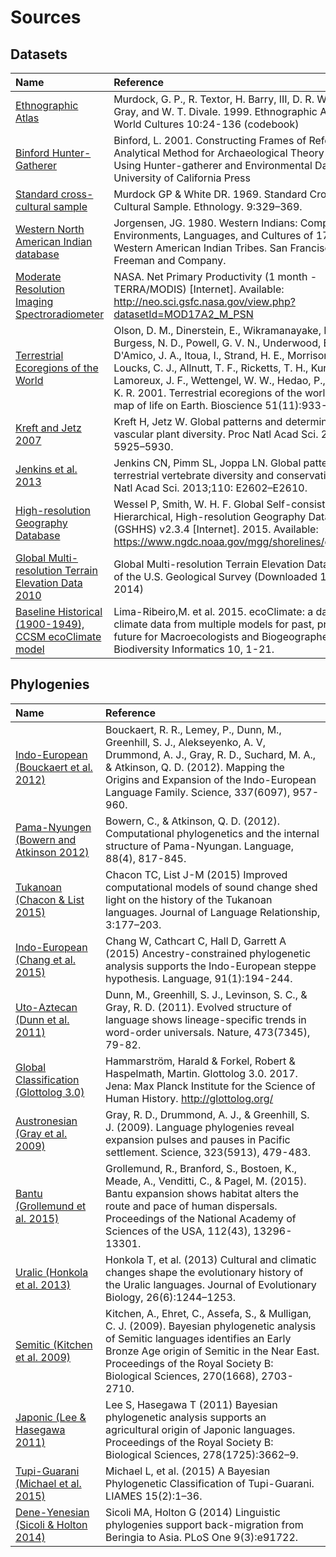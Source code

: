 # Sources


## Datasets

| Name                                                                          | Reference                                                                                                                                                                                                                                                                                                                                                                                  |
|:------------------------------------------------------------------------------|:-------------------------------------------------------------------------------------------------------------------------------------------------------------------------------------------------------------------------------------------------------------------------------------------------------------------------------------------------------------------------------------------|
| [Ethnographic Atlas](datasets/EA)                                             | Murdock, G. P., R. Textor, H. Barry, III, D. R. White, J. P. Gray, and W. T. Divale. 1999. Ethnographic Atlas. World Cultures 10:24-136 (codebook)                                                                                                                                                                                                                                         |
| [Binford Hunter-Gatherer](datasets/Binford)                                   | Binford, L. 2001. Constructing Frames of Reference: An Analytical Method for Archaeological Theory Building Using Hunter-gatherer and Environmental Data Sets. University of California Press                                                                                                                                                                                              |
| [Standard cross-cultural sample](datasets/SCCS)                               | Murdock GP & White DR. 1969. Standard Cross-Cultural Sample. Ethnology. 9:329–369.                                                                                                                                                                                                                                                                                                         |
| [Western North American Indian database](datasets/WNAI)                       | Jorgensen, JG. 1980. Western Indians: Comparative Environments, Languages, and Cultures of 172 Western American Indian Tribes. San Francisco: W.H. Freeman and Company.                                                                                                                                                                                                                    |
| [Moderate Resolution Imaging Spectroradiometer](datasets/MODIS)               | NASA. Net Primary Productivity (1 month - TERRA/MODIS) [Internet]. Available: http://neo.sci.gsfc.nasa.gov/view.php?datasetId=MOD17A2_M_PSN                                                                                                                                                                                                                                                |
| [Terrestrial Ecoregions of the World](datasets/TEOW)                          | Olson, D. M., Dinerstein, E., Wikramanayake, E. D., Burgess, N. D., Powell, G. V. N., Underwood, E. C., D'Amico, J. A., Itoua, I., Strand, H. E., Morrison, J. C., Loucks, C. J., Allnutt, T. F., Ricketts, T. H., Kura, Y., Lamoreux, J. F., Wettengel, W. W., Hedao, P., Kassem, K. R. 2001. Terrestrial ecoregions of the world: a new map of life on Earth. Bioscience 51(11):933-938. |
| [Kreft and Jetz 2007](datasets/Kreft)                                         | Kreft H, Jetz W. Global patterns and determinants of vascular plant diversity. Proc Natl Acad Sci. 2007;104: 5925–5930.                                                                                                                                                                                                                                                                    |
| [Jenkins et al. 2013](datasets/Jenkins)                                       | Jenkins CN, Pimm SL, Joppa LN. Global patterns of terrestrial vertebrate diversity and conservation. Proc Natl Acad Sci. 2013;110: E2602–E2610.                                                                                                                                                                                                                                            |
| [High-resolution Geography Database](datasets/GSHHS)                          | Wessel P, Smith, W. H. F. Global Self-consistent, Hierarchical, High-resolution Geography Database (GSHHS) v2.3.4 [Internet]. 2015. Available: https://www.ngdc.noaa.gov/mgg/shorelines/gshhs.html                                                                                                                                                                                         |
| [Global Multi-resolution Terrain Elevation Data 2010](datasets/GMTED2010)     | Global Multi-resolution Terrain Elevation Data courtesy of the U.S. Geological Survey (Downloaded 14 Jul 2014)                                                                                                                                                                                                                                                                             |
| [Baseline Historical (1900-1949), CCSM ecoClimate model](datasets/ecoClimate) | Lima-Ribeiro,M. et al. 2015. ecoClimate: a database of climate data from multiple models for past, present, and future for Macroecologists and Biogeographers Biodiversity Informatics 10, 1-21.                                                                                                                                                                                           |

## Phylogenies

| Name                                                                           | Reference                                                                                                                                                                                                                                                           |
|:-------------------------------------------------------------------------------|:--------------------------------------------------------------------------------------------------------------------------------------------------------------------------------------------------------------------------------------------------------------------|
| [Indo-European (Bouckaert et al. 2012)](phylogenies/bouckaert_et_al2012)       | Bouckaert, R. R., Lemey, P., Dunn, M., Greenhill, S. J., Alekseyenko, A. V, Drummond, A. J., Gray, R. D., Suchard, M. A., & Atkinson, Q. D. (2012). Mapping the Origins and Expansion of the Indo-European Language Family. Science, 337(6097), 957-960.            |
| [Pama-Nyungen (Bowern and Atkinson 2012)](phylogenies/bowern_and_atkinson2012) | Bowern, C., & Atkinson, Q. D. (2012). Computational phylogenetics and the internal structure of Pama-Nyungan. Language, 88(4), 817-845.                                                                                                                             |
| [Tukanoan (Chacon & List 2015)](phylogenies/chacon_and_list2015)               | Chacon TC, List J-M (2015) Improved computational models of sound change shed light on the history of the Tukanoan languages. Journal of Language Relationship, 3:177–203.                                                                                          |
| [Indo-European (Chang et al. 2015)](phylogenies/chang_et_al2015)               | Chang W, Cathcart C, Hall D, Garrett A (2015) Ancestry-constrained phylogenetic analysis supports the Indo-European steppe hypothesis. Language, 91(1):194-244.                                                                                                     |
| [Uto-Aztecan (Dunn et al. 2011)](phylogenies/dunn_et_al2011_utoaztecan)        | Dunn, M., Greenhill, S. J., Levinson, S. C., & Gray, R. D. (2011). Evolved structure of language shows lineage-specific trends in word-order universals. Nature, 473(7345), 79-82.                                                                                  |
| [Global Classification (Glottolog 3.0)](phylogenies/glottolog_global)          | Hammarström, Harald & Forkel, Robert & Haspelmath, Martin. Glottolog 3.0. 2017. Jena: Max Planck Institute for the Science of Human History. http://glottolog.org/                                                                                                  |
| [Austronesian (Gray et al. 2009)](phylogenies/gray_et_al2009)                  | Gray, R. D., Drummond, A. J., & Greenhill, S. J. (2009). Language phylogenies reveal expansion pulses and pauses in Pacific settlement. Science, 323(5913), 479-483.                                                                                                |
| [Bantu (Grollemund et al. 2015)](phylogenies/grollemund_et_al2015)             | Grollemund, R., Branford, S., Bostoen, K., Meade, A., Venditti, C., & Pagel, M. (2015). Bantu expansion shows habitat alters the route and pace of human dispersals. Proceedings of the National Academy of Sciences of the USA, 112(43), 13296-13301.              |
| [Uralic (Honkola et al. 2013)](phylogenies/honkola_et_al2013)                  | Honkola T, et al. (2013) Cultural and climatic changes shape the evolutionary history of the Uralic languages. Journal of Evolutionary Biology, 26(6):1244–1253.                                                                                                    |
| [Semitic (Kitchen et al. 2009)](phylogenies/kitchen_et_al2009)                 | Kitchen, A., Ehret, C., Assefa, S., & Mulligan, C. J. (2009). Bayesian phylogenetic analysis of Semitic languages identifies an Early Bronze Age origin of Semitic in the Near East. Proceedings of the Royal Society B: Biological Sciences, 270(1668), 2703-2710. |
| [Japonic (Lee & Hasegawa 2011)](phylogenies/lee_and_hasegawa2011)              | Lee S, Hasegawa T (2011) Bayesian phylogenetic analysis supports an agricultural origin of Japonic languages. Proceedings of the Royal Society B: Biological Sciences, 278(1725):3662–9.                                                                            |
| [Tupi-Guarani (Michael et al. 2015)](phylogenies/michael_et_al2015)            | Michael L, et al. (2015) A Bayesian Phylogenetic Classification of Tupi-Guarani. LIAMES 15(2):1–36.                                                                                                                                                                 |
| [Dene-Yenesian (Sicoli & Holton 2014)](phylogenies/sicoli_and_holton2014)      | Sicoli MA, Holton G (2014) Linguistic phylogenies support back-migration from Beringia to Asia. PLoS One 9(3):e91722.                                                                                                                                               |